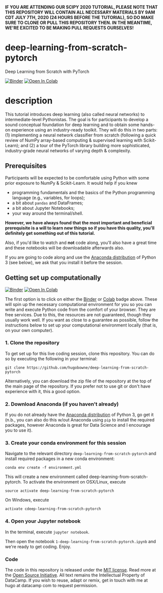 **IF YOU ARE ATTENDING OUR SCIPY 2020 TUTORIAL, PLEASE NOTE THAT THIS REPOSITORY WILL CONTAIN ALL NECESSARY MATERIALS BY 9AM CDT JULY 7TH, 2020 (24 HOURS BEFORE THE TUTORIAL), SO DO MAKE SURE TO CLONE OR PULL THIS REPOSITORY THEN. IN THE MEANTIME, WE'RE EXCITED TO BE MAKING PULL REQUESTS OURSELVES!**

# deep-learning-from-scratch-pytorch
Deep Learning from Scratch with PyTorch

[![Binder](https://mybinder.org/badge_logo.svg)](https://mybinder.org/v2/gh/hugobowne/deep-learning-from-scratch-pytorch/master)
[![Open In Colab](https://colab.research.google.com/assets/colab-badge.svg)](https://colab.research.google.com/github/hugobowne/deep-learning-from-scratch-pytorch/blob/master/notebooks/1-Instructor-deep-learning-from-scratch-pytorch.ipynb)

# description

This tutorial introduces deep learning (also called neural networks) to intermediate-level Pythonistas. The goal is for participants to develop a sound conceptual foundation for deep learning and to obtain some hands-on experience using an industry-ready toolkit. They will do this in two parts: (1) implementing a neural network classifier from scratch (following a quick review of NumPy array-based computing & supervised learning with Scikit-Learn); and (2) a tour of the PyTorch library building more sophisticated, industry-grade neural networks of varying depth & complexity.



## Prerequisites

Participants will be expected to be comfortable using Python with some prior exposure to NumPy & Scikit-Learn. It would help if you knew

* programming fundamentals and the basics of the Python programming language (e.g., variables, for loops);
* a bit about `pandas` and DataFrames;
* a bit about Jupyter Notebooks;
* your way around the terminal/shell.


**However, we have always found that the most important and beneficial prerequisite is a will to learn new things so if you have this quality, you'll definitely get something out of this tutorial.**

Also, if you'd like to watch and **not** code along, you'll also have a great time and these notebooks will be downloadable afterwards also.

If you are going to code along and use the [Anaconda distribution](https://www.anaconda.com/download/) of Python 3 (see below), we ask that you install it before the session.


## Getting set up computationally

[![Binder](https://mybinder.org/badge_logo.svg)](https://mybinder.org/v2/gh/hugobowne/deep-learning-from-scratch-pytorch/master)
[![Open In Colab](https://colab.research.google.com/assets/colab-badge.svg)](https://colab.research.google.com/github/hugobowne/deep-learning-from-scratch-pytorch/blob/master/notebooks/1-Instructor-deep-learning-from-scratch-pytorch.ipynb)

The first option is to click on either the [Binder](https://mybinder.readthedocs.io/en/latest/) or [Colab](https://research.google.com/colaboratory/faq.html) badge above. These will spin up the necessary computational environment for you so you can write and execute Python code from the comfort of your browser. They are free services. Due to this, the resources  are not guaranteed, though they usually work well. If you want as close to a guarantee as possible, follow the instructions below to set up your computational environment locally (that is, on your own computer).



### 1. Clone the repository

To get set up for this live coding session, clone this repository. You can do so by executing the following in your terminal:

```
git clone https://github.com/hugobowne/deep-learning-from-scratch-pytorch
```

Alternatively, you can download the zip file of the repository at the top of the main page of the repository. If you prefer not to use git or don't have experience with it, this a good option.

### 2. Download Anaconda (if you haven't already)

If you do not already have the [Anaconda distribution](https://www.anaconda.com/download/) of Python 3, go get it (n.b., you can also do this w/out Anaconda using `pip` to install the required packages, however Anaconda is great for Data Science and I encourage you to use it).

### 3. Create your conda environment for this session

Navigate to the relevant directory `deep-learning-from-scratch-pytorch` and install required packages in a new conda environment:

```
conda env create -f environment.yml
```

This will create a new environment called deep-learning-from-scratch-pytorch. To activate the environment on OSX/Linux, execute

```
source activate deep-learning-from-scratch-pytorch
```
On Windows, execute

```
activate cdeep-learning-from-scratch-pytorch
```


### 4. Open your Jupyter notebook

In the terminal, execute `jupyter notebook`.

Then open the notebook `1-deep-learning-from-scratch-pytorch.ipynb` and we're ready to get coding. Enjoy.


### Code
The code in this repository is released under the [MIT license](LICENSE). Read more at the [Open Source Initiative](https://opensource.org/licenses/MIT). All text remains the Intellectual Property of DataCamp. If you wish to reuse, adapt or remix, get in touch with me at hugo at datacamp com to request permission.
